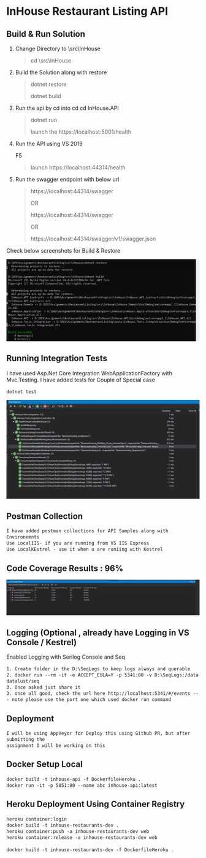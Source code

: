 ﻿# InHouse Restaurant Listing API


## Build & Run Solution

1. Change Directory to \src\InHouse

	>cd \src\InHouse

2. Build the Solution along with restore
	
	>dotnet restore
	>
	>dotnet build

3. Run the api by cd into cd cd InHouse.API

	> dotnet run
    > 
	> launch the https://localhost:5001/health

4. Run the API using VS 2019
	
	F5
	> launch https://localhost:44314/health

5. Run the swagger endpoint with below url

	> https://localhost:44314/swagger
	>
	> OR
	>
	> https://localhost:44314/swagger
	>
	>OR
	>
	> https://localhost:44314/swagger/v1/swagger.json
	

Check below screenshots for Build & Restore

![BuldNRestore](docs\images\build_n_restore.png)


## Running Integration Tests

I have used Asp.Net Core Integration WebApplicationFactory with Mvc.Testing.
I have added tests for Couple of Special case 

	dotnet test	

![BuldNRestore](docs\images\test.png)


## Postman Collection

	I have added postman collections for API Samples along with Environemnts
	Use LocalIIS- if you are running from VS IIS Express
	Use LocalKEstrel - use it when u are runiing with Kestrel


## Code Coverage Results : 96%

![CoeCoverage](docs\images\code-coverage.png)

## Logging (Optional , already have Logging in VS Console / Kestrel)
Enabled Logging with Serilog Console and Seq

	1. Create folder in the D:\SeqLogs to keep logs always and querable
  	2. docker run --rm -it -e ACCEPT_EULA=Y -p 5341:80 -v D:\SeqLogs:/data datalust/seq
	3. Once asked just share it 
	3. once all good, check the url here http://localhost:5341/#/events --- note please use the port one which used docker run command

## Deployment

	I will be using AppVeyor for Deploy this using Github PR, but after submitting the
	assignment I will be working on this

## Docker Setup Local
	docker build -t inhouse-api -f DockerfileHeroku .
	docker run -it -p 5051:80 --name abc inhouse-api:latest

## Heroku Deployment Using Container Registry

	heroku container:login
	docker build -t inhouse-restaurants-dev .
	heroku container:push -a inhouse-restaurants-dev web
	heroku container:release -a inhouse-restaurants-dev web

	docker build -t inhouse-restaurants-dev -f DockerfileHeroku .
